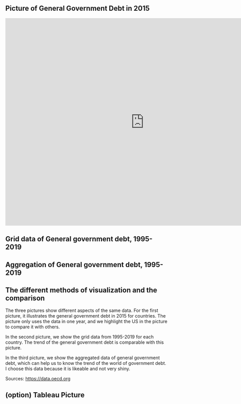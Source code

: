 
## Picture of General Government Debt in 2015

<iframe src="https://data.oecd.org/chart/61OZ" width="860" height="645" style="border: 0" mozallowfullscreen="true" webkitallowfullscreen="true" allowfullscreen="true"><a href="https://data.oecd.org/chart/61OZ" target="_blank">OECD Chart: General government debt, Total, % of GDP, Annual, 2015</a></iframe>

## Grid data of General government debt, 1995-2019

<div class="flourish-embed flourish-chart" data-src="visualisation/3186671" data-url="https://flo.uri.sh/visualisation/3186671/embed"><script src="https://public.flourish.studio/resources/embed.js"></script></div>

## Aggregation of General government debt, 1995-2019

<div class="flourish-embed flourish-chart" data-src="visualisation/3186868" data-url="https://flo.uri.sh/visualisation/3186868/embed"><script src="https://public.flourish.studio/resources/embed.js"></script></div>

## The different methods of visualization and the comparison

The three pictures show different aspects of the same data. For the first picture, it illustrates the general government debt in 2015 for countries. The picture only uses the data in one year, and we highlight the US in the picture to compare it with others.

In the second picture, we show the grid data from 1995-2019 for each country. The trend of the general government debt is comparable with this picture.

In the third picture, we show the aggregated data of general government debt, which can help us to know the trend of the world of government debt. I choose this data because it is likeable and not very shiny.

Sources: https://data.oecd.org

## (option) Tableau Picture
<script type='text/javascript' src='https://prod-useast-a.online.tableau.com/javascripts/api/viz_v1.js'></script><div class='tableauPlaceholder' style='width: 1163px; height: 562px;'><object class='tableauViz' width='1163' height='562' style='display:none;'><param name='host_url' value='https%3A%2F%2Fprod-useast-a.online.tableau.com%2F' /> <param name='embed_code_version' value='3' /> <param name='site_root' value='&#47;t&#47;ricardostableau' /><param name='name' value='Ricardoweek2&#47;Sheet1' /><param name='tabs' value='no' /><param name='toolbar' value='yes' /><param name='showAppBanner' value='false' /></object></div>
